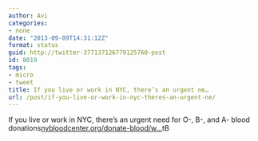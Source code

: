 ```yaml
---
author: Avi
categories:
- none
date: "2013-09-09T14:31:12Z"
format: status
guid: http://twitter-377137126779125760-post
id: 8019
tags:
- micro
- tweet
title: If you live or work in NYC, there’s an urgent ne…
url: /post/if-you-live-or-work-in-nyc-theres-an-urgent-ne/
---
```

If you live or work in NYC, there’s an urgent need for O-, B-, and A- blood donations[nybloodcenter.org/donate-blood/w…](http://nybloodcenter.org/donate-blood/where-to-donate-today/)tB